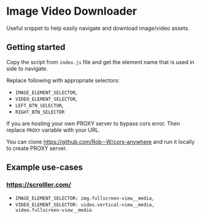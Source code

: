 # Image Video Downloader

Useful snippet to help easily navigate and download image/video assets. 

## Getting started

Copy the script from `index.js` file and get the element name that is used in side to navigate.

Replace following with appropriate selectors:
- `IMAGE_ELEMENT_SELECTOR`, 
- `VIDEO_ELEMENT_SELECTOR`,
- `LEFT_BTN_SELECTOR`,
- `RIGHT_BTN_SELECTOR`

If you are hosting your own PROXY server to bypass cors error. Then replace `PROXY` variable with your URL.

You can clone https://github.com/Rob--W/cors-anywhere and run it locally to create PROXY server.


## Example use-cases

### https://scrolller.com/

- `IMAGE_ELEMENT_SELECTOR: img.fullscreen-view__media`,
- `VIDEO_ELEMENT_SELECTOR: video.vertical-view__media, video.fullscreen-view__media`